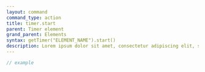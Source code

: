 ```yaml
---
layout: command
command_type: action
title: timer.start
parent: Timer element
grand_parent: Elements
syntax: getTimer("ELEMENT_NAME").start()
description: Lorem ipsum dolor sit amet, consectetur adipiscing elit, sed do eiusmod tempor incididunt ut labore et dolore magna aliqua. Ut enim ad minim veniam, quis nostrud exercitation ullamco laboris nisi ut aliquip ex ea commodo consequat.
---
```


```javascript
// example
```
